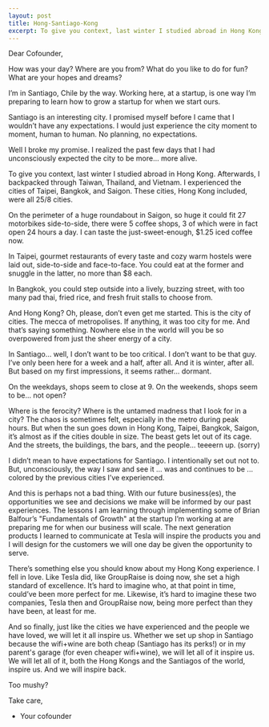 ```yaml
---
layout: post
title: Hong-Santiago-Kong
excerpt: To give you context, last winter I studied abroad in Hong Kong. Afterwards, I backpacked through Taiwan, Thailand, and Vietnam.
---
```


Dear Cofounder,

How was your day? Where are you from? What do you like to do for fun? What are your hopes and dreams?

I’m in Santiago, Chile by the way. Working here, at a startup, is one way I’m preparing to learn how to grow a startup for when we start ours.

Santiago is an interesting city. I promised myself before I came that I wouldn’t have any expectations. I would just experience the city moment to moment, human to human. No planning, no expectations.

Well I broke my promise. I realized the past few days that I had unconsciously expected the city to be more… more alive.

To give you context, last winter I studied abroad in Hong Kong. Afterwards, I backpacked through Taiwan, Thailand, and Vietnam. I experienced the cities of Taipei, Bangkok, and Saigon. These cities, Hong Kong included, were all 25/8 cities.

On the perimeter of a huge roundabout in Saigon, so huge it could fit 27 motorbikes side-to-side, there were 5 coffee shops, 3 of which were in fact open 24 hours a day. I can taste the just-sweet-enough, $1.25 iced coffee now.

In Taipei, gourmet restaurants of every taste and cozy warm hostels were laid out, side-to-side and face-to-face. You could eat at the former and snuggle in the latter, no more than $8 each.

In Bangkok, you could step outside into a lively, buzzing street, with too many pad thai, fried rice, and fresh fruit stalls to choose from.

And Hong Kong? Oh, please, don’t even get me started. This is the city of cities. The mecca of metropolises. If anything, it was too city for me. And that’s saying something. Nowhere else in the world will you be so overpowered from just the sheer energy of a city.

In Santiago… well, I don’t want to be too critical. I don’t want to be that guy. I’ve only been here for a week and a half, after all. And it is winter, after all. But based on my first impressions, it seems rather... dormant.

On the weekdays, shops seem to close at 9. On the weekends, shops seem to be… not open?

Where is the ferocity? Where is the untamed madness that I look for in a city? The chaos is sometimes felt, especially in the metro during peak hours. But when the sun goes down in Hong Kong, Taipei, Bangkok, Saigon, it’s almost as if the cities double in size. The beast gets let out of its cage. And the streets, the buildings, the bars, and the people… teeeern up. (sorry)

I didn’t mean to have expectations for Santiago. I intentionally set out not to. But, unconsciously, the way I saw and see it … was and continues to be ... colored by the previous cities I’ve experienced.

And this is perhaps not a bad thing. With our future business(es), the opportunities we see and decisions we make will be informed by our past experiences. The lessons I am learning through implementing some of Brian Balfour’s "Fundamentals of Growth" at the startup I’m working at are preparing me for when our business will scale. The next generation products I learned to communicate at Tesla will inspire the products you and I will design for the customers we will one day be given the opportunity to serve.

There’s something else you should know about my Hong Kong experience. I fell in love. Like Tesla did, like GroupRaise is doing now, she set a high standard of excellence. It’s hard to imagine who, at that point in time, could’ve been more perfect for me. Likewise, it’s hard to imagine these two companies, Tesla then and GroupRaise now, being more perfect than they have been, at least for me.

And so finally, just like the cities we have experienced and the people we have loved, we will let it all inspire us. Whether we set up shop in Santiago because the wifi+wine are both cheap (Santiago has its perks!) or in my parent's garage (for even cheaper wifi+wine), we will let all of it inspire us. We will let all of it, both the Hong Kongs and the Santiagos of the world, inspire us. And we will inspire back.

Too mushy?

Take care,
- Your cofounder
